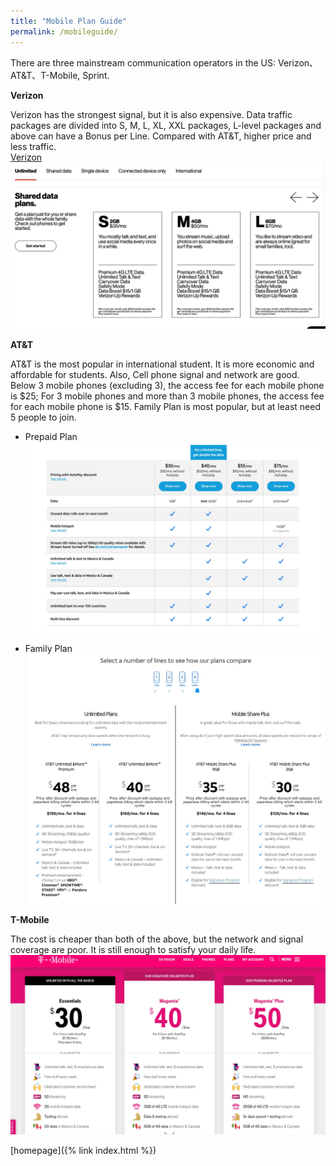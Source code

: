 ```yaml
---
title: "Mobile Plan Guide"
permalink: /mobileguide/
---
```


There are three mainstream communication operators in the US: Verizon、AT&T、T-Mobile, Sprint.   

**Verizon**   
     
Verizon has the strongest signal, but it is also expensive. Data traffic packages are divided into S, M, L, XL, XXL packages, L-level packages and above can have a Bonus per Line. Compared with AT&T, higher price and less traffic.   
[Verizon](https://www.verizonwireless.com/plans/#single)  
![Verrizen pic](/images/mobile-0.jpg)


**AT&T**   
    
AT&T is the most popular in international student.  It is more economic and affordable for students.  Also, Cell phone signal and network are good.  Below 3 mobile phones (excluding 3), the access fee for each mobile phone is $25; For 3 mobile phones and more than 3 mobile phones, the access fee for each mobile phone is $15. Family Plan is most popular, but at least need 5 people to join.

- Prepaid Plan   
![Prepaid pic](/images/mobile-1.jpg)

- Family Plan   
![Family pic](/images/mobile-2.jpg)

**T-Mobile**   

    
The cost is cheaper than both of the above, but the network and signal coverage are poor. It is still enough to satisfy your daily life.   
![TMoblie pic](/images/mobile-3.jpg)
           
               
        
[homepage]({% link index.html %}) 

